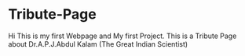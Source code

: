 # Tribute-Page
Hi This is my first Webpage and 
My first Project.
This is a Tribute Page about Dr.A.P.J.Abdul Kalam (The Great Indian Scientist)
